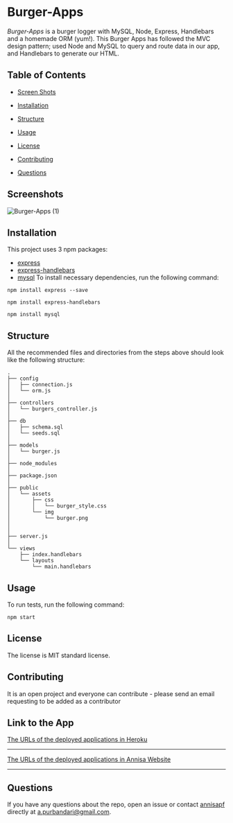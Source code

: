 # Burger-Apps

*Burger-Apps* is a burger logger with MySQL, Node, Express, Handlebars and a homemade ORM (yum!). This Burger Apps has followed the MVC design pattern; used Node and MySQL to query and route data in our app, and Handlebars to generate our HTML.
    
## Table of Contents 

* [Screen Shots](#screenshots)
    
* [Installation](#installation)

* [Structure](#structure)
    
* [Usage](#usage)
    
* [License](#license)
    
* [Contributing](#contributing)
    
* [Questions](#questions)

## Screenshots

![Burger-Apps (1)](https://user-images.githubusercontent.com/7066137/99143203-aa1b9a00-26af-11eb-9323-24dfdd10b815.png)
   
## Installation
    
This project uses 3 npm packages: 
* [express](https://expressjs.com/en/starter/installing.html)
* [express-handlebars](https://www.npmjs.com/package/express-handlebars)
* [mysql](https://www.npmjs.com/package/mysql)
To install necessary dependencies, run the following command:
    
```
npm install express --save
```

```
npm install express-handlebars
```

```
npm install mysql
```
    

## Structure

All the recommended files and directories from the steps above should look like the following structure:

```
.
├── config
│   ├── connection.js
│   └── orm.js
│ 
├── controllers
│   └── burgers_controller.js
│
├── db
│   ├── schema.sql
│   └── seeds.sql
│
├── models
│   └── burger.js
│ 
├── node_modules
│ 
├── package.json
│
├── public
│   └── assets
│       ├── css
│       │   └── burger_style.css
│       └── img
│           └── burger.png
│   
│
├── server.js
│
└── views
    ├── index.handlebars
    └── layouts
        └── main.handlebars
```


## Usage
    
To run tests, run the following command:
    
```
npm start
```
  

## License
The license is MIT standard license.
        
## Contributing
    
It is an open project and everyone can contribute - please send an email requesting to be added as a contributor

## Link to the App
<a href="https://agile-shore-12051.herokuapp.com">The URLs of the deployed applications in Heroku</a><hr>

<a href="http://burger.annisapurbandari.com">The URLs of the deployed applications in Annisa Website</a><hr>

     
## Questions
    
If you have any questions about the repo, open an issue or contact [annisapf](https://github.com/annisapf/) directly at a.purbandari@gmail.com.


